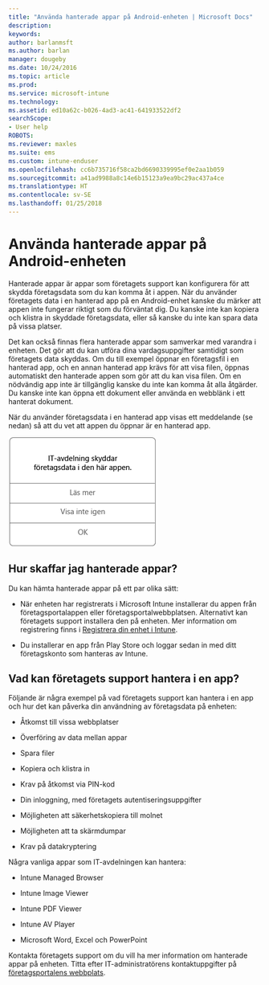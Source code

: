 ```yaml
---
title: "Använda hanterade appar på Android-enheten | Microsoft Docs"
description: 
keywords: 
author: barlanmsft
ms.author: barlan
manager: dougeby
ms.date: 10/24/2016
ms.topic: article
ms.prod: 
ms.service: microsoft-intune
ms.technology: 
ms.assetid: ed10a62c-b026-4ad3-ac41-641933522df2
searchScope:
- User help
ROBOTS: 
ms.reviewer: maxles
ms.suite: ems
ms.custom: intune-enduser
ms.openlocfilehash: cc6b735716f58ca2bd6690339995ef0e2aa1b059
ms.sourcegitcommit: a41ad9988a8c14e6b15123a9ea9bc29ac437a4ce
ms.translationtype: HT
ms.contentlocale: sv-SE
ms.lasthandoff: 01/25/2018
---
```

# <a name="use-managed-apps-on-your-android-device"></a>Använda hanterade appar på Android-enheten

Hanterade appar är appar som företagets support kan konfigurera för att skydda företagsdata som du kan komma åt i appen. När du använder företagets data i en hanterad app på en Android-enhet kanske du märker att appen inte fungerar riktigt som du förväntat dig. Du kanske inte kan kopiera och klistra in skyddade företagsdata, eller så kanske du inte kan spara data på vissa platser.

Det kan också finnas flera hanterade appar som samverkar med varandra i enheten. Det gör att du kan utföra dina vardagsuppgifter samtidigt som företagets data skyddas. Om du till exempel öppnar en företagsfil i en hanterad app, och en annan hanterad app krävs för att visa filen, öppnas automatiskt den hanterade appen som gör att du kan visa filen. Om en nödvändig app inte är tillgänglig kanske du inte kan komma åt alla åtgärder. Du kanske inte kan öppna ett dokument eller använda en webblänk i ett hanterat dokument.

När du använder företagsdata i en hanterad app visas ett meddelande (se nedan) så att du vet att appen du öppnar är en hanterad app.

![open-managed-apps-message](./media/managed-apps-message.png)

## <a name="how-do-i-get-managed-apps"></a>Hur skaffar jag hanterade appar?
Du kan hämta hanterade appar på ett par olika sätt:

-   När enheten har registrerats i Microsoft Intune installerar du appen från företagsportalappen eller företagsportalwebbplatsen. Alternativt kan företagets support installera den på enheten. Mer information om registrering finns i [Registrera din enhet i Intune](enroll-your-device-in-Intune-android.md).

-   Du installerar en app från Play Store och loggar sedan in med ditt företagskonto som hanteras av Intune.

## <a name="what-can-my-company-support-manage-in-an-app"></a>Vad kan företagets support hantera i en app?
Följande är några exempel på vad företagets support kan hantera i en app och hur det kan påverka din användning av företagsdata på enheten:

-   Åtkomst till vissa webbplatser

-   Överföring av data mellan appar

-   Spara filer

-   Kopiera och klistra in

-   Krav på åtkomst via PIN-kod

-   Din inloggning, med företagets autentiseringsuppgifter

-   Möjligheten att säkerhetskopiera till molnet

-   Möjligheten att ta skärmdumpar

-   Krav på datakryptering

Några vanliga appar som IT-avdelningen kan hantera:

-   Intune Managed Browser

-   Intune Image Viewer

-   Intune PDF Viewer

-   Intune AV Player

-   Microsoft Word, Excel och PowerPoint

Kontakta företagets support om du vill ha mer information om hanterade appar på enheten. Titta efter IT-administratörens kontaktuppgifter på [företagsportalens webbplats](https://portal.manage.microsoft.com#HelpDeskDialog).
